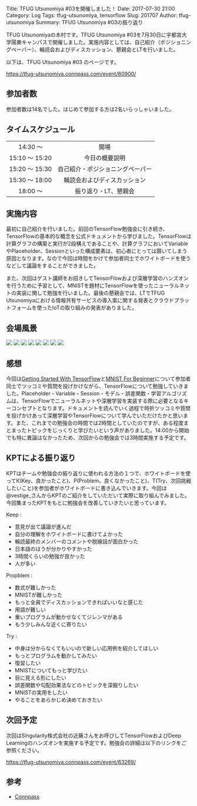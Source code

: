 Title: TFUG Utsunomiya #03を開催しました！
Date: 2017-07-30 21:00
Category: Log
Tags: tfug-utsunomiya, tensorflow
Slug: 201707
Author: tfug-utsunomiya
Summary: TFUG Utsunomiya #03の振り返り

TFUG Utsunomiyaの木村です。TFUG Utsunomiya #03を7月30日に宇都宮大学陽東キャンパスで開催しました。実施内容としては、自己紹介（ポジショニングペーパー）、輪読会およびディスカッション、懇親会とLTを行いました。

以下は、TFUG Utsunomiya #03 のページです。

https://tfug-utsunomiya.connpass.com/event/60900/

## 参加者数

参加者数は14名でした。はじめて参加する方は2名いらっしゃいました。

## タイムスケジュール

|||
|:-:|:-:|
|14:30 〜 |開場|
|15:10 〜 15:20|今日の概要説明|
|15:20 〜 15:30|自己紹介・ポジショニングペーパー|
|15:30 〜 18:00|輪読会およびディスカッション|
|18:00 〜 |振り返り・LT、懇親会|

## 実施内容

最初に自己紹介を行いました。前回のTensorFlow勉強会に引き続き、TensorFlowの基本的な概念を公式ドキュメントから学びました。TensorFlowは計算グラフの構築と実行が2段構えであることや、計算グラフにおいてVariableやPlaceholder、Sessionといった構成要素は、初心者にとっては躓いてしまう原因となります。なので今回は時間をかけて参加者同士でホワイトボードを使うなどして議論をすることができました。

また、次回はゲスト講師をお招きしてTensorFlowおよび深層学習のハンズオンを行うために予習として、MNISTを題材にTensorFlowを使ったニューラルネットの実装に関して勉強を行いました。最後の懇親会では、LTでTFUG Utsunomiyaにおける情報共有サービスの導入案に関する発表とクラウドプラットフォームを使ったIoTの取り組みの発表がありました。

## 会場風景

![](/images/2017-07-30-01.jpg) ![](/images/2017-07-30-02.jpg) ![](/images/2017-07-30-03.jpg) ![](/images/2017-07-30-04.jpg) ![](/images/2017-07-30-05.jpg) ![](/images/2017-07-30-06.jpg) ![](/images/2017-07-30-07.jpg) ![](/images/2017-07-30-08.jpg)

## 感想

今回は[Getting Started With TensorFlow](https://www.tensorflow.org/get_started/get_started)と[MNIST For Beginner](https://www.tensorflow.org/get_started/mnist/beginners)について参加者同士でツッコミや質問を投げかけながら、TensorFlowについて勉強していきました。Placeholder・Variable・Session・モデル・誤差関数・学習アルゴリズムは、TensorFlowでニューラルネットや深層学習を実装する際に必要となるキーコンセプトとなります。ドキュメントを読んでいく過程で時折ツッコミや質問を投げかけあって深層学習やTensorFlowについて学んでいただけたかと思います。また、これまでの勉強会の時間では2時間としていたのですが、ある程度まとまったトピックをじっくりと学びたいという声がありました。14:00から開始でも特に異論はなかったため、次回からの勉強会では3時間実施する予定です。

## KPTによる振り返り

KPTはチームや勉強会の振り返りに使われる方法の１つで、ホワイトボードを使ってK(Key、良かったこと)、P(Problem、良くなかったこと)、T(Try、次回挑戦したいこと)を参加者がホワイトボードに書き込んでいきます。今回は@vestige_さんからKPTのご紹介をしていただいて実際に取り組んでみました。今回集まったKPTをもとに勉強会を改善していきたいと思っています。

Keep :

* 意見が出て議論が進んだ
* 自分の理解をホワイトボードに書けてよかった
* 輪読最終のメンバーのコメントや脱線話が面白かった
* 日本語のほうが分かりやすかった
* 3時間くらいの勉強が良かった
* 人が多い

Propblem :

* 数式が難しかった
* MNISTが難しかった
* もっと全員でディスカッションできればいいなと感じた
* 用語が難しい
* 重いプログラムが動かせなくてジレンマがある
* もう少しみんな近くに寄りたい

Try :

* 中身は分からなくてもいいので新しい応用例を紹介してほしい
* もっとプログラムを動かしてみたい
* 復習したい
* MNISTについてもっと学びたい
* 目に見える形にしたい
* 誤差関数や勾配効果法などのトピックを深掘りしたい
* MNISTの実用をしたい
* やることをあらかじめ決めておきたい

## 次回予定

次回はSingularity株式会社の近藤さんをお呼びしてTensorFlowおよびDeep Learningのハンズオンを実施する予定です。勉強会の詳細は以下のリンクをご参照ください。

https://tfug-utsunomiya.connpass.com/event/63269/

## 参考

* [Connpass](https://tfug-utsunomiya.connpass.com/)